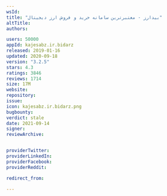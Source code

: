```yaml
---
wsId: 
title: "بیدارز - معتبرترین سامانه خرید و فروش ارز دیجیتال"
altTitle: 
authors:

users: 50000
appId: kajesabz.ir.bidarz
released: 2019-01-16
updated: 2020-09-18
version: "3.2.5"
stars: 4.3
ratings: 3846
reviews: 1714
size: 17M
website: 
repository: 
issue: 
icon: kajesabz.ir.bidarz.png
bugbounty: 
verdict: stale
date: 2021-09-14
signer: 
reviewArchive:


providerTwitter: 
providerLinkedIn: 
providerFacebook: 
providerReddit: 

redirect_from:

---
```



